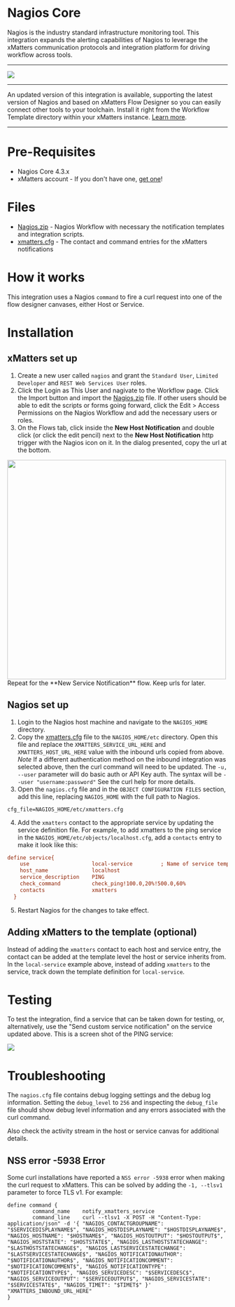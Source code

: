 # Nagios Core
Nagios is the industry standard infrastructure monitoring tool. This integration expands the alerting capabilities of Nagios to leverage the xMatters communication protocols and integration platform for driving workflow across tools. 

---------

<kbd>
  <a href="https://support.xmatters.com/hc/en-us/community/topics">
  <img src="https://github.com/xmatters/xMatters-Labs/raw/master/media/disclaimer.png">
  </a>
</kbd>

---------

An updated version of this integration is available, supporting the latest version of Nagios and based on xMatters Flow Designer so you can easily connect other tools to your toolchain. Install it right from the Workflow Template directory within your xMatters instance. [Learn more](http://help.xmatters.com/integrations/#cshid=Nagios).

---------

# Pre-Requisites
* Nagios Core 4.3.x
* xMatters account - If you don't have one, [get one](https://www.xmatters.com)!

# Files
* [Nagios.zip](Nagios.zip) - Nagios Workflow with necessary the notification templates and integration scripts. 
* [xmatters.cfg](xmatters.cfg) - The contact and command entries for the xMatters notifications

# How it works
This integration uses a Nagios `command` to fire a curl request into one of the flow designer canvases, either Host or Service. 

# Installation


## xMatters set up
1. Create a new user called `nagios` and grant the `Standard User`, `Limited Developer` and `REST Web Services User` roles.
2. Click the Login as This User and nagivate to the Workflow page. Click the Import button and import the [Nagios.zip](Nagios.zip) file. If other users should be able to edit the scripts or forms going forward, click the Edit > Access Permissions on the Nagios Workflow and add the necessary users or roles. 
3. On the Flows tab, click inside the **New Host Notification** and double click (or click the edit pencil) next to the **New Host Notification** http trigger with the Nagios icon on it. In the dialog presented, copy the url at the bottom. 

<kbd>
  <img src="/media/triggersettings.png" width="500">
</kbd>
Repeat for the **New Service Notification** flow. Keep urls for later. 


## Nagios set up

1. Login to the Nagios host machine and navigate to the `NAGIOS_HOME` directory. 
2. Copy the [xmatters.cfg](xmatters.cfg) file to the `NAGIOS_HOME/etc` directory. Open this file and replace the `XMATTERS_SERVICE_URL_HERE` and `XMATTERS_HOST_URL_HERE` value with the inbound urls copied from above. *Note* If a different authentication method on the inbound integration was selected above, then the curl command will need to be updated. The `-u, --user` parameter will do basic auth or API Key auth. The syntax will be `--user "username:password"` See the curl help for more details. 
3. Open the `nagios.cfg` file and in the `OBJECT CONFIGURATION FILES` section, add this line, replacing `NAGIOS_HOME` with the full path to Nagios.

```
cfg_file=NAGIOS_HOME/etc/xmatters.cfg
```
4. Add the `xmatters` contact to the appropriate service by updating the service definition file. For example, to add xmatters to the ping service in the `NAGIOS_HOME/etc/objects/localhost.cfg`, add a `contacts` entry to make it look like this:

```cfg
define service{
    use                    local-service         ; Name of service template to use
    host_name              localhost
    service_description    PING
    check_command          check_ping!100.0,20%!500.0,60%
    contacts               xmatters
  }

```

5. Restart Nagios for the changes to take effect. 

## Adding xMatters to the template (optional)
Instead of adding the `xmatters` contact to each host and service entry, the contact can be added at the template level the host or service inherits from. In the `local-service` example above, instead of adding `xmatters` to the service, track down the template definition for `local-service`. 


# Testing
To test the integration, find a service that can be taken down for testing, or, alternatively, use the "Send custom service notification" on the service updated above. This is a screen shot of the PING service:

<kbd>
  <img src="media/ping_service.png">
</kbd>



# Troubleshooting
The `nagios.cfg` file contains debug logging settings and the debug log information. Setting the `debug_level` to `256` and inspecting the `debug_file` file should show debug level information and any errors associated with the curl command. 

Also check the activity stream in the host or service canvas for additional details.

## NSS error -5938 Error
Some curl installations have reported a `NSS error -5938` error when making the curl request to xMatters. This can be solved by adding the `-1, --tlsv1` parameter to force TLS v1. For example:

```
define command {
        command_name    notify_xmatters_service
        command_line    curl --tlsv1 -X POST -H "Content-Type: application/json" -d '{ "NAGIOS_CONTACTGROUPNAME": "$SERVICEDISPLAYNAME$", "NAGIOS_HOSTDISPLAYNAME": "$HOSTDISPLAYNAME$", "NAGIOS_HOSTNAME": "$HOSTNAME$", "NAGIOS_HOSTOUTPUT": "$HOSTOUTPUT$", "NAGIOS_HOSTSTATE": "$HOSTSTATE$", "NAGIOS_LASTHOSTSTATECHANGE": "$LASTHOSTSTATECHANGE$", "NAGIOS_LASTSERVICESTATECHANGE": "$LASTSERVICESTATECHANGE$", "NAGIOS_NOTIFICATIONAUTHOR": "$NOTIFICATIONAUTHOR$", "NAGIOS_NOTIFICATIONCOMMENT": "$NOTIFICATIONCOMMENT$", "NAGIOS_NOTIFICATIONTYPE": "$NOTIFICATIONTYPE$", "NAGIOS_SERVICEDESC": "$SERVICEDESC$", "NAGIOS_SERVICEOUTPUT": "$SERVICEOUTPUT$", "NAGIOS_SERVICESTATE": "$SERVICESTATE$", "NAGIOS_TIMET": "$TIMET$" }' "XMATTERS_INBOUND_URL_HERE"
}
```

